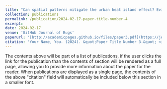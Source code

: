 ```yaml
---
title: "Can spatial patterns mitigate the urban heat island effect? Evidence from German metropolitan regions"
collection: publications
permalink: /publication/2024-02-17-paper-title-number-4
excerpt: 
date: 2024-02-17
venue: 'GitHub Journal of Bugs'
paperurl: '[http://academicpages.github.io/files/paper3.pdf](https://journals.sagepub.com/doi/full/10.1177/23998083241227500?casa_token=wjbirfUPfFgAAAAA%3A1Uwr15B8MYu3pxsUELZxrlPU3XDG_Pjp2lbpJD550apHB0iYVLnkChk3GEfWgX5nCCCRYbv4tc4FTg)'
citation: 'Your Name, You. (2024). &quot;Paper Title Number 3.&quot; <i>GitHub Journal of Bugs</i>. 1(3).'
---
```


The contents above will be part of a list of publications, if the user clicks the link for the publication than the contents of section will be rendered as a full page, allowing you to provide more information about the paper for the reader. When publications are displayed as a single page, the contents of the above "citation" field will automatically be included below this section in a smaller font.
